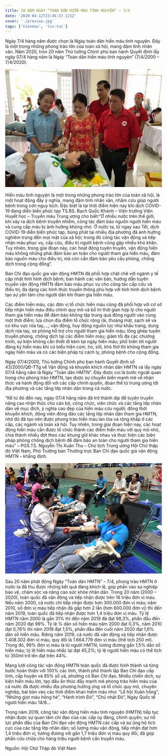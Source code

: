 ```yaml
---
title: 20 NĂM NGÀY “TOÀN DÂN HIẾN MÁU TÌNH NGUYỆN” – 7/4
date: '2020-04-12T23:46:37.121Z'
cover: './preview.jpg'
tags: ['hienmau', 'tin-tuc']
---
```


Ngày 7/4 hàng năm được chọn là Ngày toàn dân hiến máu tình nguyện. Đây là một trong những phong trào lớn của toàn xã hội, mang đậm tính nhân văn. Năm 2020, tròn 20 năm Thủ tướng Chính phủ ban hành Quyết định lấy ngày 07/4 hàng năm là Ngày “Toàn dân hiến máu tình nguyện” (7/4/2000 – 7/4/2020).

![Bà Nguyễn Thị Xuân Thu – Chủ tịch Hội Chữ thập đỏ Việt Nam (đứng giữa) động viên người tham gia HMTN](2.jpeg "Bà Nguyễn Thị Xuân Thu – Chủ tịch Hội Chữ thập đỏ Việt Nam (đứng giữa) động viên người tham gia HMTN")

Hiến máu tình nguyện là một trong những phong trào lớn của toàn xã hội, là một hoạt động đầy ý nghĩa, mang đậm tính nhân văn, nhằm cứu giúp người bệnh trong cơn nguy kịch. Đặc biệt là tại thời điểm hiện nay khi dịch COVID-19 đang diễn biến phức tạp TS.BS. Bạch Quốc Khánh – Viện trưởng Viện Huyết học – Truyền máu Trung ương cho biết:“Ở nhiều nước trên thế giới, khi xảy ra dịch bệnh truyền nhiễm, công tác đảm bảo nguồn người hiến máu và cung cấp máu bị ảnh hưởng không nhỏ. Ở nước ta, từ ngay sau Tết, dịch COVID-19 diễn biến phức tạp, bùng phát tại nhiều địa phương đã ảnh hưởng nghiêm trọng đến mọi mặt của xã hội; trong đó công tác vận động và tiếp nhận máu phục vụ, cấp cứu, điều trị người bệnh cũng gặp nhiều khó khăn. Tuy nhiên, trong giai đoạn này, các hoạt động tuyên truyền, vận động hiến máu không những phải đảm bảo an toàn cho người tham gia hiến máu, đảm bảo nguồn máu cho điều trị, mà còn cần đảm bảo yêu cầu phòng, chống dịch trong cộng đồng”.

Ban Chỉ đạo quốc gia vận động HMTN đã phối hợp chặt chẽ với ngành y tế cập nhật tình hình dịch bệnh; ban hành các văn bản, hướng dẫn tuyên truyền vận động HMTN đảm bảo máu phục vụ cho công tác cấp cứu và điều trị; đa dạng các hình thức truyền thông phù hợp với tình hình dịch bệnh tạo sự yên tâm cho người dân khi tham gia hiến máu.

Các điểm hiến máu, các đơn vị tổ chức hiến máu cũng đã phối hợp với cơ sở tiếp nhận hiến máu điều chỉnh quy mô và bố trí thời gian hợp lý cho người tham gia hiến máu để đảm bảo không tập trung quá đông người vào cùng một thời điểm; lựa chọn địa điểm tổ chức rộng rãi, thoáng mát, sạch sẽ và có khu vực rửa tay,…; vận động, huy động nguồn lực như khẩu trang, dung dịch rửa tay, xà phòng hỗ trợ cho người tham gia hiến máu; lồng ghép tuyên truyền phòng, chống dịch tại các điểm hiến máu; giảm tối đa các chương trình, sự kiện không cần thiết đi kèm tại ngày hiến máu; phổ biến tới người đăng ký hiến máu khi có biểu hiện cúm, ho, sốt, khó thở thì không tham gia ngày hiến máu và có các biện pháp tự cách ly, phòng bệnh cho cộng đồng.

Ngày 07/4/2000, Thủ tướng Chính phủ ban hành Quyết định số 43/2000/QĐ-TTg về Vận động và khuyến khích nhân dân HMTN và lấy ngày 07/4 hằng năm là Ngày “Toàn dân HMTN”. Đây được coi là bước ngoặt quan trọng cho phong trào HMTN, tạo được sự chuyển biến mạnh mẽ về nhận thức và hành động đối với các cấp chính quyền, đoàn thể từ trung ương tới địa phương và các tầng lớp nhân dân trong cả nước.

“Kể từ đó đến nay, ngày 07/4 hằng năm đã trở thành dịp để tuyên truyền nâng cao nhận thức cho cán bộ, công chức, viên chức và các tầng lớp nhân dân về mục đích, ý nghĩa cao đẹp của hiến máu cứu người; đồng thời khuyến khích, động viên đông đảo các tầng lớp nhân dân tham gia HMTN, nhờ đó đã tạo nên được phong trào hiến máu lan tỏa và rộng khắp ở các cấp, các ngành và toàn xã hội. Tuy nhiên, trong giai đoạn hiện nay, các hoạt động hiến máu cần được tổ chức thành các điểm hiến máu với quy mô nhỏ, chia thành nhiều đợt theo các khung giờ khác nhau và thực hiện các biện pháp phòng chống dịch bệnh để đảm bảo an toàn cho người tham gia hiến máu” – PGS.TS. Nguyễn Thị Xuân Thu – Chủ tịch Trung ương Hội Chữ thập đỏ Việt Nam, Phó Trưởng ban Thường trực Ban Chỉ đạo quốc gia vận động HMTN – khẳng định.

![Các tình nguyện viên tham gia hiến máu tình nguyện](3.jpeg "Các tình nguyện viên tham gia hiến máu tình nguyện")

Sau 20 năm phát động Ngày “Toàn dân HMTN” – 7/4, phong trào HMTN ở nước ta đã thu được những kết quả đáng khích lệ, góp phần vào sự nghiệp bảo vệ, chăm sóc và nâng cao sức khỏe nhân dân. Trong 20 năm (2000 – 2020), toàn quốc đã vận động và tiếp nhận được trên 16 triệu đơn vị máu. Nếu năm 2000, cả nước chỉ tiếp nhận được hơn 300.000 đơn vị máu; năm 2010, số đơn vị máu tiếp nhận đã gấp hơn 2 lần (hơn 600.000 đơn vị) thì đến năm 2019, toàn quốc đã tiếp nhận được hơn 1,4 triệu đơn vị máu. Tỷ lệ HMTN năm 2000 là gần 31% thì đến năm 2019 đã đạt 98,3%, phấn đấu đến năm 2020 đạt 99%. Tỷ lệ % dân số hiến máu năm 2000 đạt 0,3%, năm 2010 đạt 0,76% thì năm 2019 đạt 1,5%, phấn đấu đến cuối năm 2020 đạt 1,6% dân số hiến máu. Riêng năm 2019, cả nước đã vận động và tiếp nhận được 1.408.302 đơn vị máu, quy đổi là 1.664.779 đơn vị máu (thể tích 250 ml). Trong đó, 99% đơn vị máu là từ người HMTN; tương đương gần 1,5% dân số hiến máu; tỷ lệ hiến máu nhắc lại đạt 45,2%; tỷ lệ người hiến máu có thể tích từ 350ml trở lên đạt trên 44%.

Mạng lưới công tác vận động HMTN toàn quốc đã được hình thành và từng bước hoàn thiện với 100% các tỉnh, thành phố thành lập Ban Chỉ đạo cấp tỉnh, cấp huyện và 85% số xã, phường có Ban Chỉ đạo. Nhiều chiến dịch, sự kiện hiến máu lớn, tạo dấu ấn thúc đẩy mạnh mẽ phong trào hiến máu của cả nước đã được nhiều địa phương hưởng ứng và tổ chức quy mô, chuyên nghiệp, bài bản vào các thời điểm khan hiếm máu như: “Lễ hội Xuân hồng”, “Những giọt máu hồng hè”, “Hành trình Đỏ”, “Chủ nhật Đỏ”, Ngày Quốc tế người hiến máu 14/6…

Trong năm 2019, công tác vận động hiến máu tình nguyện (HMTN) tiếp tục nhận được sự quan tâm chỉ đạo của các cấp ủy đảng, chính quyền; sự nỗ lực phấn đấu của Ban Chỉ đạo vận động HMTN các cấp và sự ủng hộ tích cực của các tầng lớp nhân dân; số lượng máu vận động, tiếp nhận đạt hơn 1,4 triệu đơn vị, tương đương với gần 1,7 triệu đơn vị máu quy đổi, đã góp phần cứu chữa cho hàng triệu người bệnh cần truyền máu.

Nguồn: Hội Chữ Thập đỏ Việt Nam
